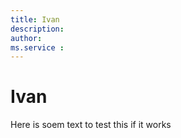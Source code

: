 ```yaml
---
title: Ivan
description: 
author: 
ms.service : 
---
```


# Ivan

Here is soem text to test this if it works
